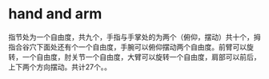 # hand and arm

指节处为一个自由度，共九个，手指与手掌处的为两个（俯仰，摆动）共十个，拇指合谷穴下面处还有个一个自由度，手腕可以俯仰摆动两个自由度。前臂可以旋转，一个自由度，肘关节一个自由度，大臂可以旋转一个自由度，肩部可以前后，上下两个方向摆动。共计27个。。